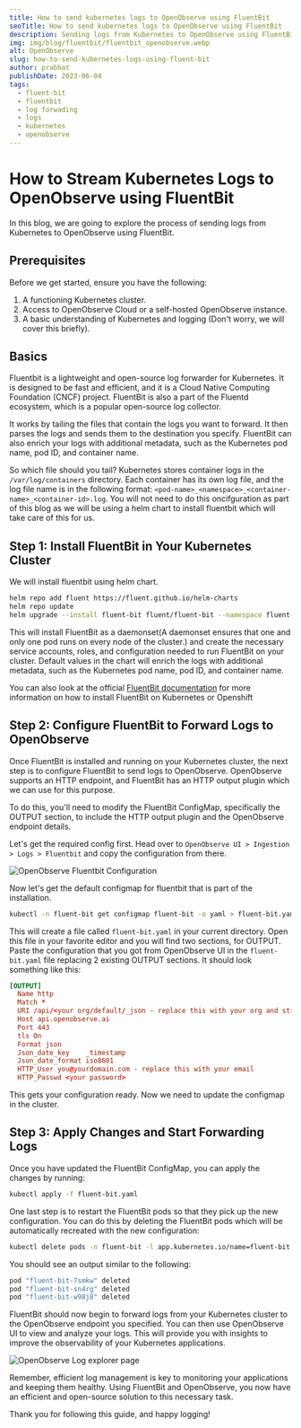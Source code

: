 ```yaml
---
title: How to send kubernetes logs to OpenObserve using FluentBit
seoTitle: How to send kubernetes logs to OpenObserve using FluentBit
description: Sending logs from Kubernetes to OpenObserve using FluentBit is easy. This blog is a step by step guide to do that.
img: img/blog/fluentbit/fluentbit_openobserve.webp
alt: OpenObserve
slug: how-to-send-kubernetes-logs-using-fluent-bit
author: prabhat
publishDate: 2023-06-04
tags:
  - fluent-bit
  - fluentbit
  - log forwading
  - logs
  - kubernetes
  - openobserve
---
```



# How to Stream Kubernetes Logs to OpenObserve using FluentBit

In this blog, we are going to explore the process of sending logs from Kubernetes to OpenObserve using FluentBit. 

## Prerequisites

Before we get started, ensure you have the following:

1. A functioning Kubernetes cluster.
2. Access to OpenObserve Cloud or a self-hosted OpenObserve instance.
3. A basic understanding of Kubernetes and logging (Don't worry, we will cover this briefly).


## Basics
Fluentbit is a lightweight and open-source log forwarder for Kubernetes. It is designed to be fast and efficient, and it is a Cloud Native Computing Foundation (CNCF) project. FluentBit is also a part of the Fluentd ecosystem, which is a popular open-source log collector.

It works by tailing the files that contain the logs you want to forward. It then parses the logs and sends them to the destination you specify. FluentBit can also enrich your logs with additional metadata, such as the Kubernetes pod name, pod ID, and container name. 

So which file should you tail? Kubernetes stores container logs in the `/var/log/containers` directory. Each container has its own log file, and the log file name is in the following format: `<pod-name>_<namespace>_<container-name>_<container-id>.log`. You will not need to do this oncifguration as part of this blog as we will be using a helm chart to install fluentbit which will take care of this for us.

## Step 1: Install FluentBit in Your Kubernetes Cluster

We will install fluentbit using helm chart. 

```bash
helm repo add fluent https://fluent.github.io/helm-charts
helm repo update
helm upgrade --install fluent-bit fluent/fluent-bit --namespace fluent-bit --create-namespace
```

This will install FluentBit as a daemonset(A daemonset ensures that one and only one pod runs on every node of the cluster.) and create the necessary service accounts, roles, and configuration needed to run FluentBit on your cluster. Default values in the chart will enrich the logs with additional metadata, such as the Kubernetes pod name, pod ID, and container name.

You can also look at the official [FluentBit documentation](https://docs.fluentbit.io/manual/installation/kubernetes) for more information on how to install FluentBit on Kubernetes or Openshift

## Step 2: Configure FluentBit to Forward Logs to OpenObserve

Once FluentBit is installed and running on your Kubernetes cluster, the next step is to configure FluentBit to send logs to OpenObserve. OpenObserve supports an HTTP endpoint, and FluentBit has an HTTP output plugin which we can use for this purpose.

To do this, you'll need to modify the FluentBit ConfigMap, specifically the OUTPUT section, to include the HTTP output plugin and the OpenObserve endpoint details.

Let's get the required config first. Head over to `OpenObserve UI > Ingestion > Logs > Fluentbit` and copy the configuration from there. 

![OpenObserve Fluentbit Configuration](/img/blog/fluentbit/openobserve_fluebit_config.webp)

Now let's get the default configmap for fluentbit that is part of the installation.

```bash
kubectl -n fluent-bit get configmap fluent-bit -o yaml > fluent-bit.yaml
```
This will create a file called `fluent-bit.yaml` in your current directory. Open this file in your favorite editor and you will find two sections, for OUTPUT. Paste the configuration that you got from OpenObserve UI in the `fluent-bit.yaml` file replacing 2 existing OUTPUT sections. It should look something like this:

```toml
[OUTPUT]
  Name http
  Match *
  URI /api/<your org/default/_json - replace this with your org and stream name. Format is /api/<org>/<stream>/_json
  Host api.openobserve.ai
  Port 443
  tls On
  Format json
  Json_date_key    _timestamp
  Json_date_format iso8601
  HTTP_User you@yourdomain.com - replace this with your email
  HTTP_Passwd <your password>
```

This gets your configuration ready. Now we need to update the configmap in the cluster. 


## Step 3: Apply Changes and Start Forwarding Logs

Once you have updated the FluentBit ConfigMap, you can apply the changes by running:

```bash
kubectl apply -f fluent-bit.yaml
```

One last step is to restart the FluentBit pods so that they pick up the new configuration. You can do this by deleting the FluentBit pods which will be automatically recreated with the new configuration:

```bash
kubectl delete pods -n fluent-bit -l app.kubernetes.io/name=fluent-bit
```

You should see an output similar to the following:
```bash
pod "fluent-bit-7smkw" deleted
pod "fluent-bit-sn4rg" deleted
pod "fluent-bit-w98j8" deleted
```

FluentBit should now begin to forward logs from your Kubernetes cluster to the OpenObserve endpoint you specified. You can then use OpenObserve UI to view and analyze your logs. This will provide you with insights to improve the observability of your Kubernetes applications.

![OpenObserve Log explorer page](/img/blog/fluentbit/log_page.webp)

Remember, efficient log management is key to monitoring your applications and keeping them healthy. Using FluentBit and OpenObserve, you now have an efficient and open-source solution to this necessary task.

Thank you for following this guide, and happy logging!
